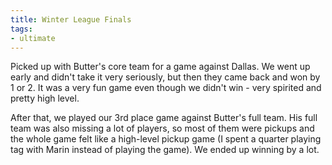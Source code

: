 ```yaml
---
title: Winter League Finals
tags:
- ultimate
---
```


Picked up with Butter's core team for a game against Dallas. We went up early and didn't take it very seriously, but then they came back and won by 1 or 2. It was a very fun game even though we didn't win - very spirited and pretty high level. 

After that, we played our 3rd place game against Butter's full team. His full team was also missing a lot of players, so most of them were pickups and the whole game felt like a high-level pickup game (I spent a quarter playing tag with Marin instead of playing the game). We ended up winning by a lot.

